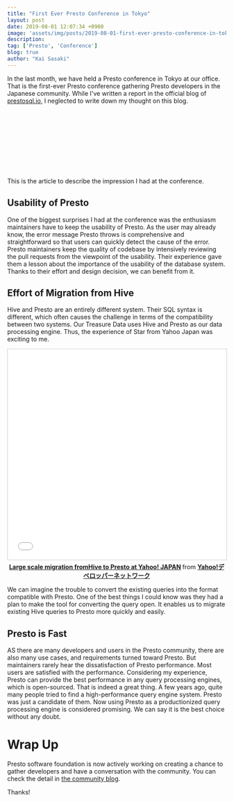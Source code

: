 ```yaml
---
title: "First Ever Presto Conference in Tokyo"
layout: post
date: 2019-08-01 12:07:34 +0900
image: 'assets/img/posts/2019-08-01-first-ever-presto-conference-in-tokyo/overall-view.jpg'
description:
tag: ['Presto', 'Conference']
blog: true
author: "Kai Sasaki"
---
```


In the last month, we have held a Presto conference in Tokyo at our office. That is the first-ever Presto conference gathering Presto developers in the Japanese community. While I've written a report in the official blog of [prestosql.io](https://prestosql.io/blog/2019/07/11/report-for-presto-conference-tokyo.html), I neglected to write down my thought on this blog.

<div class="iframely-embed"><div class="iframely-responsive" style="height: 140px; padding-bottom: 0;"><a href="https://prestosql.io/blog/2019/07/11/report-for-presto-conference-tokyo.html" data-iframely-url="//cdn.iframe.ly/api/iframe?url=https%3A%2F%2Fprestosql.io%2Fblog%2F2019%2F07%2F11%2Freport-for-presto-conference-tokyo.html&amp;key=bdc42bc7d0ac2cb711b2a2dd9dadd063"></a></div></div><script async src="//cdn.iframe.ly/embed.js" charset="utf-8"></script>

This is the article to describe the impression I had at the conference.

## Usability of Presto

One of the biggest surprises I had at the conference was the enthusiasm maintainers have to keep the usability of Presto. As the user may already know, the error message Presto throws is comprehensive and straightforward so that users can quickly detect the cause of the error. Presto maintainers keep the quality of codebase by intensively reviewing the pull requests from the viewpoint of the usability. Their experience gave them a lesson about the importance of the usability of the database system. Thanks to their effort and design decision, we can benefit from it.

## Effort of Migration from Hive

Hive and Presto are an entirely different system. Their SQL syntax is different, which often causes the challenge in terms of the compatibility between two systems. Our Treasure Data uses Hive and Presto as our data processing engine. Thus, the experience of Star from Yahoo Japan was exciting to me.

<div style='text-align: center;'>
<iframe src="//www.slideshare.net/slideshow/embed_code/key/ld3tI0uIzAQe1" width="595" height="485" frameborder="0" marginwidth="0" marginheight="0" scrolling="no" style="border:1px solid #CCC; border-width:1px; margin-bottom:5px; max-width: 100%;" allowfullscreen> </iframe> <div style="margin-bottom:5px"> <strong> <a href="//www.slideshare.net/techblogyahoo/large-scale-migration-fromhive-to-presto-at-yahoo-japan" title="Large scale migration fromHive to Presto at Yahoo! JAPAN" target="_blank">Large scale migration fromHive to Presto at Yahoo! JAPAN</a> </strong> from <strong><a href="https://www.slideshare.net/techblogyahoo" target="_blank">Yahoo!デベロッパーネットワーク</a></strong> </div>
</div>

We can imagine the trouble to convert the existing queries into the format compatible with Presto. One of the best things I could know was they had a plan to make the tool for converting the query open. It enables us to migrate existing Hive queries to Presto more quickly and easily.

## Presto is Fast

AS there are many developers and users in the Presto community, there are also many use cases, and requirements turned toward Presto. But maintainers rarely hear the dissatisfaction of Presto performance. Most users are satisfied with the performance. Considering my experience, Presto can provide the best performance in any query processing engines, which is open-sourced. That is indeed a great thing. A few years ago, quite many people tried to find a high-performance query engine system. Presto was just a candidate of them. Now using Presto as a productionized query processing engine is considered promising. We can say it is the best choice without any doubt.

# Wrap Up

Presto software foundation is now actively working on creating a chance to gather developers and have a conversation with the community. You can check the detail in [the community blog](https://prestosql.io/blog/).

Thanks!